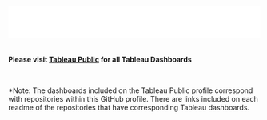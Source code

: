 <div style="width: 100%;">
    <img src="svg/tableau_header.svg">
</div>

<br />

**Please visit [Tableau Public](https://public.tableau.com/app/profile/j.white1987) for all Tableau Dashboards**

<br />

*Note: The dashboards included on the Tableau Public profile correspond with repositories within this GitHub profile. There are links included on each readme of the repositories that have corresponding Tableau dashboards.
 
